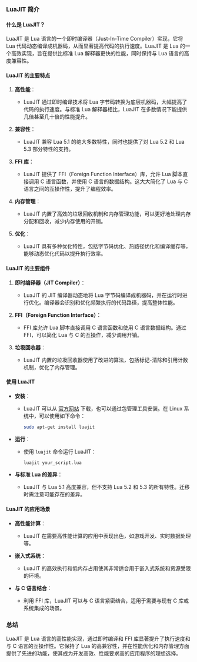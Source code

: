 ### LuaJIT 简介

#### 什么是 LuaJIT？

LuaJIT 是 Lua 语言的一个即时编译器（Just-In-Time Compiler）实现，它将 Lua 代码动态编译成机器码，从而显著提高代码的执行速度。LuaJIT 是 Lua 的一个高效实现，旨在提供比标准 Lua 解释器更快的性能，同时保持与 Lua 语言的高度兼容性。

#### LuaJIT 的主要特点

1. **高性能**：
   - LuaJIT 通过即时编译技术将 Lua 字节码转换为底层机器码，大幅提高了代码的执行速度。与标准 Lua 解释器相比，LuaJIT 在多数情况下能提供几倍甚至几十倍的性能提升。

2. **兼容性**：
   - LuaJIT 兼容 Lua 5.1 的绝大多数特性，同时也提供了对 Lua 5.2 和 Lua 5.3 部分特性的支持。

3. **FFI 库**：
   - LuaJIT 提供了 FFI（Foreign Function Interface）库，允许 Lua 脚本直接调用 C 语言函数，并使用 C 语言的数据结构。这大大简化了 Lua 与 C 语言之间的互操作性，提升了编程效率。

4. **内存管理**：
   - LuaJIT 内置了高效的垃圾回收机制和内存管理功能，可以更好地处理内存分配和回收，减少内存使用的开销。

5. **优化**：
   - LuaJIT 具有多种优化特性，包括字节码优化、热路径优化和编译缓存等，能够动态优化代码以提升执行效率。

#### LuaJIT 的主要组件

1. **即时编译器（JIT Compiler）**：
   - LuaJIT 的 JIT 编译器动态地将 Lua 字节码编译成机器码，并在运行时进行优化。编译器会识别和优化频繁执行的代码路径，提高整体性能。

2. **FFI（Foreign Function Interface）**：
   - FFI 库允许 Lua 脚本直接调用 C 语言函数和使用 C 语言数据结构。通过 FFI，可以简化 Lua 与 C 的互操作，减少调用开销。

3. **垃圾回收器**：
   - LuaJIT 内置的垃圾回收器使用了改进的算法，包括标记-清除和引用计数机制，优化了内存管理。

#### 使用 LuaJIT

- **安装**：
  - LuaJIT 可以从 [官方网站](http://luajit.org/) 下载，也可以通过包管理工具安装。在 Linux 系统中，可以使用如下命令：
    ```sh
    sudo apt-get install luajit
    ```

- **运行**：
  - 使用 `luajit` 命令运行 LuaJIT：
    ```sh
    luajit your_script.lua
    ```

- **与标准 Lua 的差异**：
  - LuaJIT 与 Lua 5.1 高度兼容，但不支持 Lua 5.2 和 5.3 的所有特性。迁移时需注意可能存在的差异。

#### LuaJIT 的应用场景

- **高性能计算**：
  - LuaJIT 在需要高性能计算的应用中表现出色，如游戏开发、实时数据处理等。
  
- **嵌入式系统**：
  - LuaJIT 的高效执行和低内存占用使其非常适合用于嵌入式系统和资源受限的环境。

- **与 C 语言结合**：
  - 利用 FFI 库，LuaJIT 可以与 C 语言紧密结合，适用于需要与现有 C 库或系统集成的场景。

### 总结

LuaJIT 是 Lua 语言的高性能实现，通过即时编译和 FFI 库显著提升了执行速度和与 C 语言的互操作性。它保持了 Lua 的高兼容性，并在性能优化和内存管理方面提供了先进的功能，使其成为开发高效、性能要求高的应用程序的理想选择。